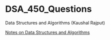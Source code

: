 # DSA_450_Questions
Data Structures and Algorithms (Kaushal Rajput)

[Notes on Data Structures and Algorithms](https://github.com/swaminathanj/DSA/blob/master/Lectures.md)
